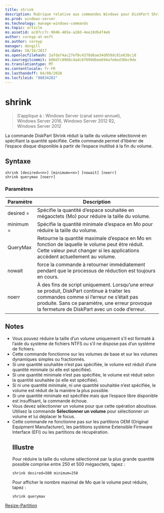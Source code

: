```yaml
---
title: shrink
description: Rubrique relative aux commandes Windows pour DiskPart Shrink, qui réduit la taille du volume sélectionné par la quantité que vous spécifiez.
ms.prod: windows-server
ms.technology: manage-windows-commands
ms.topic: article
ms.assetid: ec87cc7c-9846-465e-a10d-4ee10db4f4e6
author: coreyp-at-msft
ms.author: coreyp
manager: dongill
ms.date: 10/16/2017
ms.openlocfilehash: 2afdaf4ac27ef0c4378d6ae34d959dc81e63bc18
ms.sourcegitcommit: b00d7c8968c4adc8f699dbee694afe6ed36bc9de
ms.translationtype: MT
ms.contentlocale: fr-FR
ms.lasthandoff: 04/08/2020
ms.locfileid: "80834202"
---
```

# <a name="shrink"></a>shrink

>S’applique à : Windows Server (canal semi-annuel), Windows Server 2016, Windows Server 2012 R2, Windows Server 2012

La commande DiskPart Shrink réduit la taille du volume sélectionné en spécifiant la quantité spécifiée. Cette commande permet d’libérer de l’espace disque disponible à partir de l’espace inutilisé à la fin du volume.

## <a name="syntax"></a>Syntaxe
```
shrink [desired=<n>] [minimum=<n>] [nowait] [noerr]
shrink querymax [noerr]
```
### <a name="parameters"></a>Paramètres

|  Paramètre  |                                                                                             Description                                                                                              |
|-------------|------------------------------------------------------------------------------------------------------------------------------------------------------------------------------------------------------|
| desired =<n> |                                                     Spécifie la quantité d’espace souhaitée en mégaoctets (Mo) pour réduire la taille du volume.                                                     |
| minimum =<n> |                                                           Spécifie la quantité minimale d’espace en Mo pour réduire la taille du volume.                                                           |
|  QueryMax   |                       Retourne la quantité maximale d’espace en Mo en fonction de laquelle le volume peut être réduit. Cette valeur peut changer si les applications accèdent actuellement au volume.                        |
|   nowait    |                                                       force la commande à retourner immédiatement pendant que le processus de réduction est toujours en cours.                                                        |
|    noerr    | À des fins de script uniquement. Lorsqu’une erreur se produit, DiskPart continue à traiter les commandes comme si l’erreur ne s’était pas produite. Sans ce paramètre, une erreur provoque la fermeture de DiskPart avec un code d’erreur. |

## <a name="remarks"></a>Notes
- Vous pouvez réduire la taille d’un volume uniquement s’il est formaté à l’aide du système de fichiers NTFS ou s’il ne dispose pas d’un système de fichiers.
- Cette commande fonctionne sur les volumes de base et sur les volumes dynamiques simples ou fractionnés.
- Si une quantité souhaitée n’est pas spécifiée, le volume est réduit d’une quantité minimale (si elle est spécifiée).
- Si une quantité minimale n’est pas spécifiée, le volume est réduit selon la quantité souhaitée (si elle est spécifiée).
- Si ni une quantité minimale, ni une quantité souhaitée n’est spécifiée, le volume est réduit de la manière la plus possible.
- Si une quantité minimale est spécifiée mais que l’espace libre disponible est insuffisant, la commande échoue.
- Vous devez sélectionner un volume pour que cette opération aboutisse. Utilisez la commande **Sélectionner un volume** pour sélectionner un volume et lui déplacer le focus.
- Cette commande ne fonctionne pas sur les partitions OEM (Original Equipment Manufacturer), les partitions système Extensible Firmware Interface (EFI) ou les partitions de récupération.
  ## <a name="examples"></a><a name=BKMK_examples></a>Illustre
  Pour réduire la taille du volume sélectionné par la plus grande quantité possible comprise entre 250 et 500 mégaoctets, tapez :
  ```
  shrink desired=500 minimum=250
  ```
  Pour afficher le nombre maximal de Mo que le volume peut réduire, tapez :
  ```
  shrink querymax
  ```

[Resize-Partition](https://technet.microsoft.com/library/hh848680.aspx)
